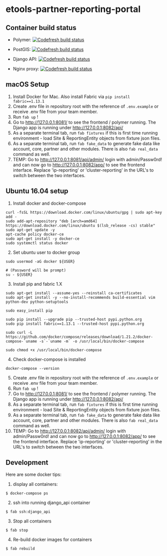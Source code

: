 # etools-partner-reporting-portal

## Container build status
* Polymer: [![Codefresh build status]( https://g.codefresh.io/api/badges/build?repoOwner=unicef&repoName=etools-partner-reporting-portal&branch=develop&pipelineName=polymer&accountName=unicef&type=cf-1)]( https://g.codefresh.io/repositories/unicef/etools-partner-reporting-portal/builds?filter=trigger:build;branch:develop;service:58d57dc1d28e8f0100907a76~polymer)

* PostGIS: [![Codefresh build status]( https://g.codefresh.io/api/badges/build?repoOwner=unicef&repoName=etools-partner-reporting-portal&branch=develop&pipelineName=db&accountName=unicef&type=cf-1)]( https://g.codefresh.io/repositories/unicef/etools-partner-reporting-portal/builds?filter=trigger:build;branch:develop;service:58d57dc1d28e8f0100907a75~db)

* Django API: [![Codefresh build status]( https://g.codefresh.io/api/badges/build?repoOwner=unicef&repoName=etools-partner-reporting-portal&branch=develop&pipelineName=django_api&accountName=unicef&type=cf-1)]( https://g.codefresh.io/repositories/unicef/etools-partner-reporting-portal/builds?filter=trigger:build;branch:develop;service:58d57dc1d28e8f0100907a74~django_api)

* Nginx proxy: [![Codefresh build status]( https://g.codefresh.io/api/badges/build?repoOwner=unicef&repoName=etools-partner-reporting-portal&branch=develop&pipelineName=proxy&accountName=unicef&type=cf-1)]( https://g.codefresh.io/repositories/unicef/etools-partner-reporting-portal/builds?filter=trigger:build;branch:develop;service:58d57dc1fa94a00100a3096c~proxy)

## macOS Setup
1. Install Docker for Mac. Also install Fabric via `pip install fabric==1.13.1`
2. Create .env file in repository root with the reference of `.env.example` or receive .env file from your team member.
3. Run `fab up` !
4. Go to http://127.0.0.1:8081/ to see the frontend / polymer running. The Django app is running under http://127.0.0.1:8082/api/
5. As a separate terminal tab, run `fab fixtures` if this is first time running environment - load Site & ReportingEntity objects from fixture json files.
6. As a separate terminal tab, run `fab fake_data` to generate fake data like account, core, partner and other modules. There is also `fab real_data` command as well.
7. TEMP: Go to http://127.0.0.1:8081/api/admin/ login with admin/Passw0rd! and can now go to http://127.0.0.1:8082/app/ to see the frontend interface. Replace 'ip-reporting' or 'cluster-reporting' in the URL's to switch between the two interfaces.

## Ubuntu 16.04 setup
1. Install docker and docker-compose
```
curl -fsSL https://download.docker.com/linux/ubuntu/gpg | sudo apt-key add -
sudo add-apt-repository "deb [arch=amd64] https://download.docker.com/linux/ubuntu $(lsb_release -cs) stable"
sudo apt-get update -y
apt-cache policy docker-ce
sudo apt-get install -y docker-ce
sudo systemctl status docker
```

2. Set ubuntu user to docker group
```
sudo usermod -aG docker ${USER}

# (Password will be prompt)
su - ${USER}
```

3. Install pip and fabric 1.X
```
sudo apt-get install --assume-yes --reinstall ca-certificates
sudo apt-get install -y --no-install-recommends build-essential vim python-dev python-setuptools

sudo easy_install pip

sudo pip install --upgrade pip --trusted-host pypi.python.org
sudo pip install fabric==1.13.1 --trusted-host pypi.python.org

sudo curl -L https://github.com/docker/compose/releases/download/1.21.2/docker-compose-`uname -s`-`uname -m` -o /usr/local/bin/docker-compose

sudo chmod +x /usr/local/bin/docker-compose
```

4. Check docker-compose is installed
```
docker-compose --version
```

5. Create .env file in repository root with the reference of `.env.example` or receive .env file from your team member.
6. Run `fab up` !
7. Go to http://127.0.0.1:8081/ to see the frontend / polymer running. The Django app is running under http://127.0.0.1:8082/api/
8. As a separate terminal tab, run `fab fixtures` if this is first time running environment - load Site & ReportingEntity objects from fixture json files.
9. As a separate terminal tab, run `fab fake_data` to generate fake data like account, core, partner and other modules. There is also `fab real_data` command as well.
10. TEMP: Go to http://127.0.0.1:8082/api/admin/ login with admin/Passw0rd! and can now go to http://127.0.0.1:8082/app/ to see the frontend interface. Replace 'ip-reporting' or 'cluster-reporting' in the URL's to switch between the two interfaces.

## Development
Here are some docker tips:
   1. display all containers:
   ```
   $ docker-compose ps
   ```
   2. ssh into running django_api container
   ```
   $ fab ssh:django_api
   ```
   3. Stop all containers
   ```
   $ fab stop
   ```
   4. Re-build docker images for containers
   ```
   $ fab rebuild
   ```
